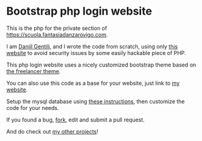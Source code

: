 # Bootstrap php login website

This is the php for the private section of https://scuola.fantasiadanzarovigo.com.

I am [Daniil Gentili](http://daniil.it), and I wrote the code from scratch, using only [this website](http://m.wikihow.com/Create-a-Secure-Login-Script-in-PHP-and-MySQL) to avoid security issues by some easily hackable piece of PHP.

This php login website uses a nicely customized bootstrap theme based on [the freelancer theme](https://github.com/IronSummitMedia/startbootstrap-freelancer).


You can also use this code as a base for your website, just link to [my website](http://daniil.it).
 
Setup the mysql database using [these instructions](http://m.wikihow.com/Create-a-Secure-Login-Script-in-PHP-and-MySQL),  then customize the code for your needs.


If you found a bug, [fork](https://github.com/php-login-freelancer), edit and submit a pull request.

And do check out [my other projects](https://daniil.it)! 
